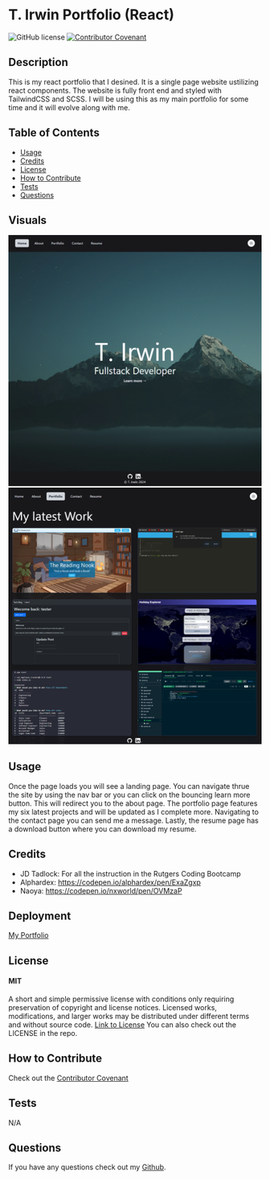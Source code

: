 # T. Irwin Portfolio (React)

![GitHub license](https://img.shields.io/badge/License-MIT-yellow.svg)
[![Contributor Covenant](https://img.shields.io/badge/Contributor%20Covenant-2.1-4baaaa.svg)](code_of_conduct.md)

## Description

This is my react portfolio that I desined. It is a single page website ustilizing react components. The website is fully front end and styled with TailwindCSS and SCSS. I will be using this as my main portfolio for some time and it will evolve along with me.

## Table of Contents

- [Usage](#usage)
- [Credits](#credits)
- [License](#license)
- [How to Contribute](#how-to-contribute)
- [Tests](#tests)
- [Questions](#questions)

## Visuals

<img src="./client/src/assets/images/portfolio_1.png"/>
<img src="./client/src/assets/images/portfolio_2.png"/>

## Usage

Once the page loads you will see a landing page. You can navigate thrue the site by using the nav bar or you can click on the bouncing learn more button. This will redirect you to the about page. The portfolio page features my six latest projects and will be updated as I complete more. Navigating to the contact page you can send me a message. Lastly, the resume page has a download button where you can download my resume.

## Credits

- JD Tadlock: For all the instruction in the Rutgers Coding Bootcamp
- Alphardex: https://codepen.io/alphardex/pen/ExaZgxp
- Naoya: https://codepen.io/nxworld/pen/OVMzaP

## Deployment

[My Portfolio](https://t-irwin.netlify.app/)

## License

#### MIT

A short and simple permissive license with conditions only requiring preservation of copyright and license notices. Licensed works, modifications, and larger works may be distributed under different terms and without source code.
[Link to License](https://opensource.org/license/MIT)
You can also check out the LICENSE in the repo.

## How to Contribute

Check out the [Contributor Covenant](https://www.contributor-covenant.org/version/2/1/code_of_conduct/code_of_conduct.md)

## Tests

N/A

## Questions

If you have any questions check out my [Github](https://github.com/TIrwin19).
